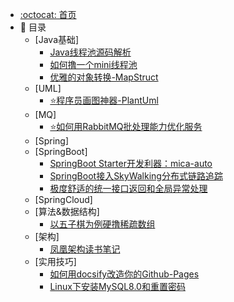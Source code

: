 * [:octocat: 首页](/README)
* :memo: 目录
    * [Java基础]
        * [Java线程池源码解析](/Java基础/线程池/Java线程池源码解析.md)    
        * [如何撸一个mini线程池](/Java基础/线程池/如何撸一个mini线程池.md)
        * [优雅的对象转换-MapStruct](/Java基础/OpenLibrary/优雅的对象转换-MapStruct.md)
    * [UML]
        * [⭐程序员画图神器-PlantUml](/Uml/程序员画图神器-PlantUml.md) 
    * [MQ]
        * [⭐如何用RabbitMQ批处理能力优化服务](/MQ/如何用RabbitMQ批处理能力优化服务.md) 
    * [Spring]
    * [SpringBoot]
        * [SpringBoot Starter开发利器：mica-auto](/SpringBoot/mica-auto.md)
        * [SpringBoot接入SkyWalking分布式链路追踪](/SpringBoot/SpringBoot接入SkyWalking分布式链路追踪.md)
        * [极度舒适的统一接口返回和全局异常处理](/SpringBoot/极度舒适的统一接口返回和全局异常处理.md)
    * [SpringCloud]
    * [算法&数据结构]
        * [以五子棋为例硬撸稀疏数组](/Algorithm/以五子棋为例硬撸稀疏数组.md)
    * [架构]
        * [凤凰架构读书笔记](/Architecture/凤凰架构读书笔记.md)
    * [实用技巧]
        * [如何用docsify改造你的Github-Pages](/Skill/如何用docsify改造你的Github-Pages.md)
        * [Linux下安装MySQL8.0和重置密码](/Skill/Linux下安装MySQL8.0和重置密码.md)
        
        